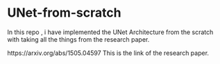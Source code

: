 # UNet-from-scratch
In this repo , i have implemented the UNet Architecture from the scratch with taking all the things from the research paper.
<link>https://arxiv.org/abs/1505.04597</link>
This is the link of the research paper.
